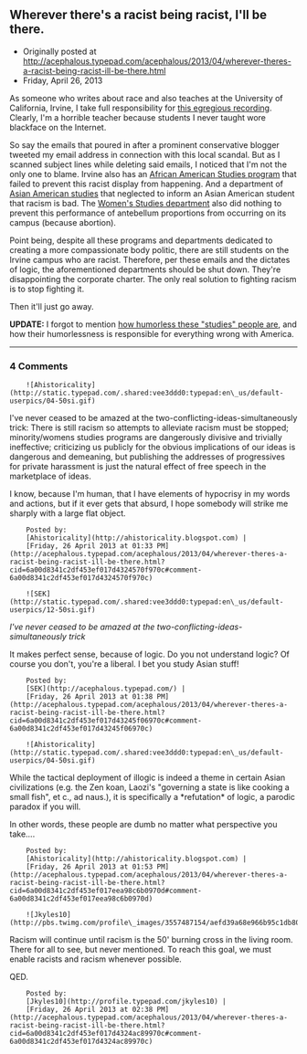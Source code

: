 ## Wherever there's a racist being racist, I'll be there.

 * Originally posted at http://acephalous.typepad.com/acephalous/2013/04/wherever-theres-a-racist-being-racist-ill-be-there.html
 * Friday, April 26, 2013



As someone who writes about race and also teaches at the University of California, Irvine, I take full responsibility for [this egregious recording](http://www.latimes.com/local/lanow/la-me-ln-uc-irvine-blackface-video-20130426,0,1660301.story). Clearly, I'm a horrible teacher because students I never taught wore blackface on the Internet.

So say the emails that poured in after a prominent conservative 
blogger tweeted my email address in connection with this local scandal. 
But as I scanned subject lines while deleting said emails, I noticed 
that I'm not the only one to blame. Irvine also has an [African American Studies program](http://www.humanities.uci.edu/afam/) that failed to prevent this racist display from happening. And a department of [Asian American studies](http://www.humanities.uci.edu/aas/) that neglected to inform an Asian American student that racism is bad. The [Women's Studies department](http://www.hnet.uci.edu/womensstudies/) also did nothing to prevent this performance of antebellum proportions from occurring on its campus (because abortion).

Point being, despite all these programs and departments dedicated to 
creating a more compassionate body politic, there are still students on 
the Irvine campus who are racist. Therefore, per these emails and the 
dictates of logic, the aforementioned departments should be shut down. 
They're disappointing the corporate charter. The only real solution to 
fighting racism is to stop fighting it.

Then it'll just go away.

**UPDATE:** I forgot to mention [how humorless these "studies" people are](http://acephalous.typepad.com/acephalous/2007/06/update\_africana.html), and how their humorlessness is responsible for everything wrong with America.

		

* * *

### 4 Comments 

		

                
[]()

	

		![Ahistoricality](http://static.typepad.com/.shared:vee3ddd0:typepad:en\_us/default-userpics/04-50si.gif)
	

	

		

I've never ceased to be amazed at the two-conflicting-ideas-simultaneously trick: There is still racism so attempts to alleviate racism must be stopped; minority/womens studies programs are dangerously divisive and trivially ineffective; criticizing us publicly for the obvious implications of our ideas is dangerous and demeaning, but publishing the addresses of progressives for private harassment is just the natural effect of free speech in the marketplace of ideas. 

I know, because I'm human, that I have elements of hypocrisy in my words and actions, but if it ever gets that absurd, I hope somebody will strike me sharply with a large flat object. 

	

		Posted by:
		[Ahistoricality](http://ahistoricality.blogspot.com) |
		[Friday, 26 April 2013 at 01:33 PM](http://acephalous.typepad.com/acephalous/2013/04/wherever-theres-a-racist-being-racist-ill-be-there.html?cid=6a00d8341c2df453ef017d4324570f970c#comment-6a00d8341c2df453ef017d4324570f970c)

[]()

	

		![SEK](http://static.typepad.com/.shared:vee3ddd0:typepad:en\_us/default-userpics/12-50si.gif)
	

	

		

_I've never ceased to be amazed at the two-conflicting-ideas-simultaneously trick_

It makes perfect sense, because of logic. Do you not understand logic? Of course you don't, you're a liberal. I bet you study Asian stuff!

	

		Posted by:
		[SEK](http://acephalous.typepad.com/) |
		[Friday, 26 April 2013 at 01:38 PM](http://acephalous.typepad.com/acephalous/2013/04/wherever-theres-a-racist-being-racist-ill-be-there.html?cid=6a00d8341c2df453ef017d43245f06970c#comment-6a00d8341c2df453ef017d43245f06970c)

[]()

	

		![Ahistoricality](http://static.typepad.com/.shared:vee3ddd0:typepad:en\_us/default-userpics/04-50si.gif)
	

	

		

While the tactical deployment of illogic is indeed a theme in certain Asian civilizations (e.g. the Zen koan, Laozi's "governing a state is like cooking a small fish", et c., ad naus.), it is specifically a \*refutation\* of logic, a parodic paradox if you will. 

In other words, these people are dumb no matter what perspective you take....

	

		Posted by:
		[Ahistoricality](http://ahistoricality.blogspot.com) |
		[Friday, 26 April 2013 at 01:53 PM](http://acephalous.typepad.com/acephalous/2013/04/wherever-theres-a-racist-being-racist-ill-be-there.html?cid=6a00d8341c2df453ef017eea98c6b0970d#comment-6a00d8341c2df453ef017eea98c6b0970d)

[]()

	

		![Jkyles10](http://pbs.twimg.com/profile\_images/3557487154/aefd39a68e966b95c1db805293e921d9\_normal.jpeg)
	

	

		

Racism will continue until racism is the 50' burning cross in the living room. There for all to see, but never mentioned. To reach this goal, we must enable racists and racism whenever possible.

QED.

	

		Posted by:
		[Jkyles10](http://profile.typepad.com/jkyles10) |
		[Friday, 26 April 2013 at 02:38 PM](http://acephalous.typepad.com/acephalous/2013/04/wherever-theres-a-racist-being-racist-ill-be-there.html?cid=6a00d8341c2df453ef017d4324ac89970c#comment-6a00d8341c2df453ef017d4324ac89970c)

		

        
